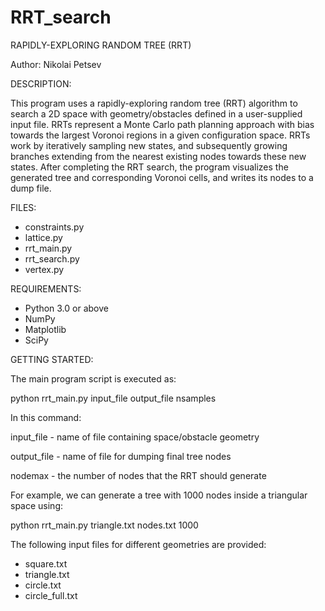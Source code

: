 # RRT_search
RAPIDLY-EXPLORING RANDOM TREE (RRT)

Author: Nikolai Petsev


DESCRIPTION:

This program uses a rapidly-exploring random tree (RRT) algorithm to search a 2D space with 
geometry/obstacles defined in a user-supplied input file. RRTs represent a Monte Carlo path planning 
approach with bias towards the largest Voronoi regions in a given configuration space. RRTs work by 
iteratively sampling new states, and subsequently growing branches extending from the nearest existing 
nodes towards these new states. After completing the RRT search, the program visualizes the generated 
tree and corresponding Voronoi cells, and writes its nodes to a dump file.


FILES:

- constraints.py
- lattice.py
- rrt_main.py
- rrt_search.py
- vertex.py


REQUIREMENTS:

- Python 3.0 or above
- NumPy
- Matplotlib
- SciPy


GETTING STARTED:

The main program script is executed as:

python rrt_main.py input_file output_file nsamples
  
In this command:

input_file - name of file containing space/obstacle geometry

output_file - name of file for dumping final tree nodes

nodemax - the number of nodes that the RRT should generate

  
For example, we can generate a tree with 1000 nodes inside a triangular space using:

python rrt_main.py triangle.txt nodes.txt 1000

The following input files for different geometries are provided:
- square.txt
- triangle.txt
- circle.txt
- circle_full.txt
